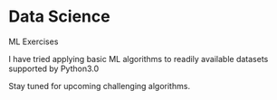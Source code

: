 # Data Science
ML Exercises

I have tried applying basic ML algorithms to readily available datasets supported by Python3.0

Stay tuned for upcoming challenging algorithms.
